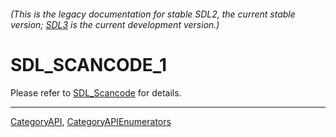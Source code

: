 ###### (This is the legacy documentation for stable SDL2, the current stable version; [SDL3](https://wiki.libsdl.org/SDL3/) is the current development version.)
# SDL_SCANCODE_1

Please refer to [SDL_Scancode](SDL_Scancode) for details.

----
[CategoryAPI](CategoryAPI), [CategoryAPIEnumerators](CategoryAPIEnumerators)

